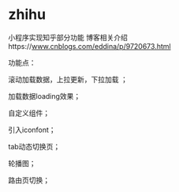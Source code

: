# zhihu
小程序实现知乎部分功能
博客相关介绍https://www.cnblogs.com/eddina/p/9720673.html

功能点：

滚动加载数据，上拉更新，下拉加载 ；

加载数据loading效果；

自定义组件；

引入iconfont；

tab动态切换页；

轮播图；

路由页切换；
